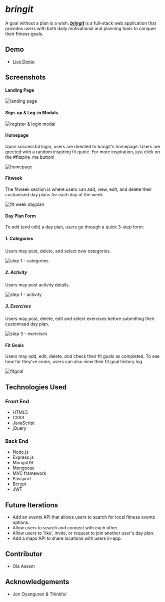 # _bringit_

A goal without a plan is a wish. **_[bringit](https://blooming-brushlands-53874.herokuapp.com/index.html)_** is a full-stack web application that provides users with both daily motivational and planning tools to conquer their fitness goals.


## Demo

- [Live Demo](https://blooming-brushlands-53874.herokuapp.com/index.html)


## Screenshots

#### Landing Page

![landing page](screenshots/1landing.png)


#### Sign-up & Log-in Modals

![register & login modal](screenshots/2login.png)


#### Homepage
Upon successful login, users are directed to bringit's homepage. Users are greeted with a random inspiring fit quote. For more inspiration, just click on the #fitspire_me button!

![homepage](screenshots/3home.png)


#### Fitweek
The fitweek section is where users can add, view, edit, and delete their customised day plans for each day of the week.

![fit week dayplan](screenshots/4dayplan.png)


#### Day Plan Form
To add (and edit) a day plan, users go through a quick 3-step form:


##### 1. Categories
Users may post, delete, and select new categories.

![step 1 - categories](screenshots/6dayplanform.png)


##### 2. Activity
Users may post activity details.

![step 1 - activity](screenshots/6dayplanform2.png)


##### 3. Exercises
Users may post, delete, edit and select exercises before submitting their customised day plan.

![step 3 - exercises](screenshots/6dayplanform3.png)


#### Fit Goals
Users may add, edit, delete, _and_ check their fit goals as completed. To see how far they've come, users can also view their fit goal history log.

![fitgoal](screenshots/5fitgoal.png)


## Technologies Used

### Front End

* HTML5
* CSS3
* JavaScript
* jQuery


### Back End

* Node.js
* Express.js
* MongoDB
* Mongoose
* MVC framework
* Passport
* Bcrypt
* JWT


## Future Iterations

* Add an events API that allows users to search for local fitness events options.
* Allow users to search and connect with each other.
* Allow users to 'like', invite, or request to join another user's day plan.
* Add a maps API to share locations with users in-app. 


## Contributor

* Ola Assem


## Acknowledgements

* Jon Oyanguren & Thinkful
